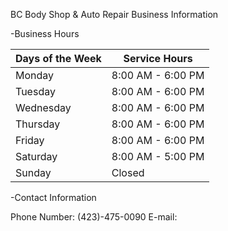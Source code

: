 BC Body Shop & Auto Repair Business Information


-Business Hours

| Days of the Week | Service Hours |
| --- | --- |
| Monday | 8:00 AM - 6:00 PM |
| Tuesday | 8:00 AM - 6:00 PM |
| Wednesday | 8:00 AM - 6:00 PM |
| Thursday | 8:00 AM - 6:00 PM |
| Friday | 8:00 AM - 6:00 PM |
| Saturday | 8:00 AM - 5:00 PM |
| Sunday | Closed |


-Contact Information

Phone Number: (423)-475-0090
E-mail:
